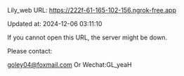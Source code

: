 Lily_web URL: https://222f-61-165-102-156.ngrok-free.app

Updated at: 2024-12-06 03:11:10

If you cannot open this URL, the server might be down.

Please contact: 

goley04@foxmail.com Or Wechat:GL_yeaH